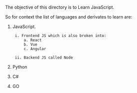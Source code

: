 The objective of this directory is to Learn JavaScript.

So for context the list of languages and derivates to learn are:
1. JavaScript.

        i. Frontend JS which is also broken into:
            a. React
            b. Vue 
            c. Angular

        ii. Backend JS called Node

2. Python

3. C#

4. GO